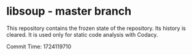 # libsoup - master branch

This repository contains the frozen state of the repository.
Its history is cleared. It is used only for static code
analysis with Codacy.

Commit Time: 1724119710